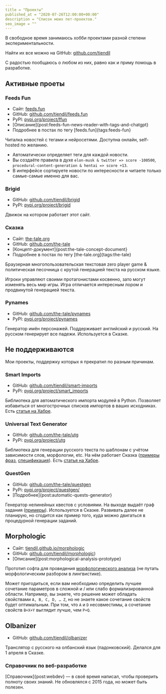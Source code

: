```yaml
---
title = "Проекты"
published_at = "2020-07-26T12:00:00+00:00"
description = "Список моих пет-проектов."
seo_image = ""
---
```


В свободное время занимаюсь хобби проектами разной степени экспериментальности.

Найти их все можно на GitHub: [github.com/tiendil](https://github.com/tiendil)

С радостью пообщаюсь о любом из них, равно как и приму помощь в разработке.

## Активные проеты

### Feeds Fun

- Сайт: [feeds.fun](https://feeds.fun/)
- GitHub: [github.com/tiendil/feeds.fun](https://github.com/tiendil/feeds.fun)
- PyPI: [pypi.org/project/ffun](https://pypi.org/project/ffun/)
- [Описание]{post:feeds-fun-news-reader-with-tags-and-chatgpt}
- Подробнее в постах по тегу [feeds.fun]{tags:feeds-fun}

Читалка новостей с тегами и нейросетями. Доступна онлайн, self-hosted по желанию.

- Автоматически определяет теги для каждой новости.
- Вы создаёте правила в духе `elon-musk & twitter => score -100500`, `procedural-content-generation & hentai => score +13`.
- В интерфейсе сортируете новости по интересности и читаете только самые-самые именно для вас.

### Brigid

- GitHub: [github.com/tiendil/brigid](https://github.com/tiendil/brigid)
- PyPI: [pypi.org/project/brigid](https://pypi.org/project/brigid/)

Движок на котором работает этот сайт.

### Сказка

- Сайт: [the-tale.org](https://the-tale.org/)
- GitHub: [github.com/the-tale](https://github.com/the-tale)
- [Концепт-документ]{post:the-tale-concept-document}
- Подробнее в постах по тегу [the-tale.org]{tags:the-tale} <!-- TODO: autorender correct tag name -->

Браузерная многопользовательская текстовая zero player game & политическая песочница с крутой генерацией текста на русском языке.

Игроки управляют своими протагонистами косвенно, зато могут изменять весь мир игры. Игра отличается интересным лором и продвинутой генерацией текста.

### Pynames

- GitHub: [github.com/the-tale/pynames](https://github.com/the-tale/pynames)
- PyPI: [pypi.org/project/pynames](https://pypi.org/project/pynames/)

Генератор имён персонажей. Поддерживает английский и русский. На русском генерирует все падежи. Используется в Сказке.

## Не поддерживаются

Мои проекты, поддержку которых я прекратил по разным причинам.

### Smart Imports

- GitHub: [github.com/tiendil/smart-imports](https://github.com/tiendil/smart-imports)
- PyPi: [pypi.org/project/smart_imports](https://pypi.org/project/smart_imports)

Библиотека для автоматического импорта модулей в Python. Позволяет избавиться от многострочных списков импортов в ваших исходниках. Есть [статья на Хабре](https://habr.com/ru/post/459930/).

### Universal Text Generator

- GitHub: [github.com/the-tale/utg](https://github.com/the-tale/utg)
- PyPi: [pypi.org/project/utg](https://pypi.org/project/utg)

Библиотека для генерации русского текста по шаблонам с учётом зависимости слов, морфологии, etc. На нём работает Сказка ([примеры фраз](https://the-tale.org/linguistics/templates/), [спецификация](https://the-tale.org/linguistics/templates/specification)). Есть [статья на Хабре](https://habr.com/ru/post/471278/).

### QuestGen

- GitHub: [github.com/the-tale/questgen](https://github.com/the-tale/questgen)
- PyPi: [pypi.org/project/questgen/](https://pypi.org/project/questgen/)
- [Подробнее]{post:automatic-quests-generator}

Генератор нелинейных квестов с условиями. На выходе выдаёт граф задания ([примеры](https://github.com/the-tale/questgen/tree/master/svgs)). Используется в Сказке. Развивать далее не планирую, но сгодится как пример того, куда можно двигаться в процедурной генерации заданий.

## Morphologic

- Сайт: [tiendil.github.io/morphologic](https://tiendil.github.io/morphologic/)
- GitHub: [github.com/tiendil/morphologic](https://github.com/tiendil/morphologic))
- [Описание]{post:morphological-analysis-prototype}
<!-- TODO: add special tag? -->

Прототип софта для проведения [морфологического анализа](https://ru.wikipedia.org/wiki/%D0%9C%D0%BE%D1%80%D1%84%D0%BE%D0%BB%D0%BE%D0%B3%D0%B8%D1%87%D0%B5%D1%81%D0%BA%D0%B8%D0%B9_%D0%B0%D0%BD%D0%B0%D0%BB%D0%B8%D0%B7_(%D0%B8%D0%B7%D0%BE%D0%B1%D1%80%D0%B5%D1%82%D0%B0%D1%82%D0%B5%D0%BB%D1%8C%D1%81%D1%82%D0%B2%D0%BE)) (не путать морфологическим разбором в лингвистике).

Может пригодиться, если вам необходимо определить лучшее сочетание параметров в сложной и / или слабо формализированной области. Например, вы знаете, что решение может обладать свойствами `A, B, C, D, … Z`, но не знаете какое сочетание свойств будет оптимальным. При том, что `A` и `D` несовместимы, а сочетание свойств `B+X+Y` выглядит лучше, чем `P+Q`.

## Olbanizer

- GitHub: [github.com/tiendil/olbanizer](https://github.com/tiendil/olbanizer)

Транслятор с русского на олбанский язык (падонковский). Делался для 1 апреля в Сказке.

### Справочник по веб-разработке

[Справочник]{post:webdev} — в своё время написал, чтобы проверить полноту своих знаний. Не обновлялся с 2015 года, но может быть полезен.
